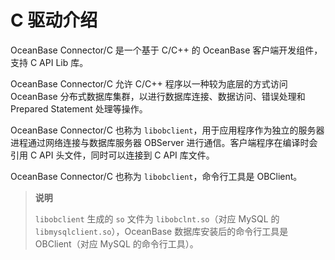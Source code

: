 # C 驱动介绍

OceanBase Connector/C 是一个基于 C/C++ 的 OceanBase 客户端开发组件，支持 C API Lib 库。

OceanBase Connector/C 允许 C/C++ 程序以一种较为底层的方式访问 OceanBase 分布式数据库集群，以进行数据库连接、数据访问、错误处理和 Prepared Statement 处理等操作。

OceanBase Connector/C 也称为 `libobclient`，用于应用程序作为独立的服务器进程通过网络连接与数据库服务器 OBServer 进行通信。客户端程序在编译时会引用 C API 头文件，同时可以连接到 C API 库文件。

OceanBase Connector/C 也称为 `libobclient`，命令行工具是 OBClient。

> **说明**
>
> `libobclient` 生成的 `so` 文件为 `libobclnt.so`（对应 MySQL 的 `libmysqlclient.so`），OceanBase 数据库安装后的命令行工具是 OBClient（对应 MySQL 的命令行工具）。
